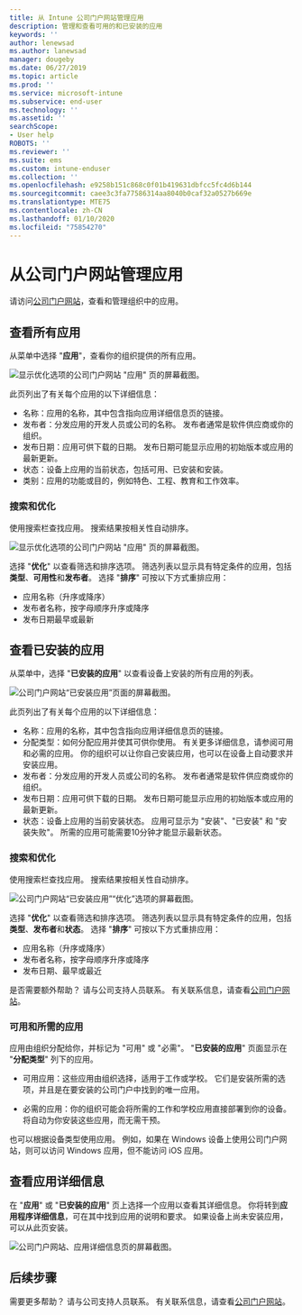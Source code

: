 ```yaml
---
title: 从 Intune 公司门户网站管理应用
description: 管理和查看可用的和已安装的应用
keywords: ''
author: lenewsad
ms.author: lanewsad
manager: dougeby
ms.date: 06/27/2019
ms.topic: article
ms.prod: ''
ms.service: microsoft-intune
ms.subservice: end-user
ms.technology: ''
ms.assetid: ''
searchScope:
- User help
ROBOTS: ''
ms.reviewer: ''
ms.suite: ems
ms.custom: intune-enduser
ms.collection: ''
ms.openlocfilehash: e9258b151c868c0f01b419631dbfcc5fc4d6b144
ms.sourcegitcommit: caee3c3fa77586314aa8040b0caf32a0527b669e
ms.translationtype: MTE75
ms.contentlocale: zh-CN
ms.lasthandoff: 01/10/2020
ms.locfileid: "75854270"
---
```

# <a name="manage-apps-from-the-company-portal-website"></a>从公司门户网站管理应用 
请访问[公司门户网站](https://portal.manage.microsoft.com)，查看和管理组织中的应用。 

## <a name="view-all-apps"></a>查看所有应用  
从菜单中选择 "**应用**"，查看你的组织提供的所有应用。 

   ![显示优化选项的公司门户网站 "应用" 页的屏幕截图。](./media/intune-view-apps-1907.png)  

此页列出了有关每个应用的以下详细信息：  

* 名称：应用的名称，其中包含指向应用详细信息页的链接。
* 发布者：分发应用的开发人员或公司的名称。 发布者通常是软件供应商或你的组织。  
* 发布日期：应用可供下载的日期。 发布日期可能显示应用的初始版本或应用的最新更新。
* 状态：设备上应用的当前状态，包括可用、已安装和安装。 
* 类别：应用的功能或目的，例如特色、工程、教育和工作效率。  

### <a name="search-and-refine"></a>搜索和优化   

使用搜索栏查找应用。 搜索结果按相关性自动排序。  

   ![显示优化选项的公司门户网站 "应用" 页的屏幕截图。](./media/intune-refine-all-apps-1907.png)  

选择 "**优化**" 以查看筛选和排序选项。 筛选列表以显示具有特定条件的应用，包括**类型**、**可用性**和**发布者**。 选择 "**排序**" 可按以下方式重排应用：

* 应用名称（升序或降序） 
* 发布者名称，按字母顺序升序或降序 
* 发布日期最早或最新  

## <a name="view-installed-apps"></a>查看已安装的应用  
从菜单中，选择 "**已安装的应用**" 以查看设备上安装的所有应用的列表。  

   ![公司门户网站“已安装应用”页面的屏幕截图。](./media/intune-installed-apps-1907.png)  


此页列出了有关每个应用的以下详细信息：  

* 名称：应用的名称，其中包含指向应用详细信息页的链接。
* 分配类型：如何分配应用并使其可供你使用。 有关更多详细信息，请参阅可用和必需的应用。 你的组织可以让你自己安装应用，也可以在设备上自动要求并安装应用。  
* 发布者：分发应用的开发人员或公司的名称。 发布者通常是软件供应商或你的组织。  
* 发布日期：应用可供下载的日期。 发布日期可能显示应用的初始版本或应用的最新更新。
* 状态：设备上应用的当前安装状态。 应用可显示为 "安装"、"已安装" 和 "安装失败"。 所需的应用可能需要10分钟才能显示最新状态。  

### <a name="search-and-refine"></a>搜索和优化  

使用搜索栏查找应用。 搜索结果按相关性自动排序。  

   ![公司门户网站“已安装应用”“优化”选项的屏幕截图。](./media/intune-installed-refine-1907.png)  

选择 "**优化**" 以查看筛选和排序选项。 筛选列表以显示具有特定条件的应用，包括**类型**、**发布者**和**状态**。 选择 "**排序**" 可按以下方式重排应用：

* 应用名称（升序或降序）  
* 发布者名称，按字母顺序升序或降序  
* 发布日期、最早或最近  

是否需要额外帮助？ 请与公司支持人员联系。 有关联系信息，请查看[公司门户网站](https://go.microsoft.com/fwlink/?linkid=2010980)。  

### <a name="available-and-required-apps"></a>可用和所需的应用
应用由组织分配给你，并标记为 "可用" 或 "必需"。 "**已安装的应用**" 页面显示在 "**分配类型**" 列下的应用。 


* 可用应用：这些应用由组织选择，适用于工作或学校。 它们是安装所需的选项，并且是在要安装的公司门户中找到的唯一应用。 

* 必需的应用：你的组织可能会将所需的工作和学校应用直接部署到你的设备。 将自动为你安装这些应用，而无需干预。 

也可以根据设备类型使用应用。 例如，如果在 Windows 设备上使用公司门户网站，则可以访问 Windows 应用，但不能访问 iOS 应用。  

## <a name="view-app-details"></a>查看应用详细信息  
在 "**应用**" 或 "**已安装的应用**" 页上选择一个应用以查看其详细信息。 你将转到**应用程序详细信息**，可在其中找到应用的说明和要求。 如果设备上尚未安装应用，可以从此页安装。 


   ![公司门户网站、应用详细信息页的屏幕截图。](./media/intune-app-details-1907.png)  

## <a name="next-steps"></a>后续步骤
需要更多帮助？ 请与公司支持人员联系。 有关联系信息，请查看[公司门户网站](https://go.microsoft.com/fwlink/?linkid=2010980)。  
